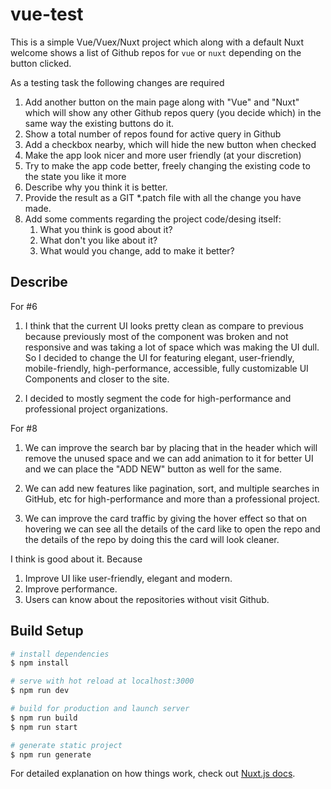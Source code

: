 # vue-test

This is a simple Vue/Vuex/Nuxt project which along with a default Nuxt welcome shows a list of Github repos for `vue` or `nuxt` depending on the button clicked.

As a testing task the following changes are required

 1. Add another button on the main page along with "Vue" and "Nuxt" which will show any other Github repos query (you decide which) in the same way the existing buttons do it.
 1. Show a total number of repos found for active query in Github
 1. Add a checkbox nearby, which will hide the new button when checked
 1. Make the app look nicer and more user friendly (at your discretion)
 1. Try to make the app code better, freely changing the existing code to the state you like it more
 1. Describe why you think it is better.
 1. Provide the result as a GIT *.patch file with all the change you have made.
 1. Add some comments regarding the project code/desing itself:
    1. What you think is good about it?
    1. What don't you like about it?
    1. What would you change, add to make it better?

## Describe
For #6
1. I think that the current UI looks pretty clean as compare to previous because previously most of the component was broken and not responsive and was taking a lot of space which was making the UI dull. So I decided to change the UI for featuring elegant, user-friendly, mobile-friendly, high-performance, accessible, fully customizable UI Components and closer to the site.

2. I decided to mostly segment the code for high-performance and professional project organizations.


For #8
1. We can improve the search bar by placing that in the header which will remove the unused space and we can add animation to it for better UI and we can place the "ADD NEW" button as well for the same.

2. We can add new features like pagination, sort, and multiple searches in GitHub, etc for high-performance and more than a professional project.

3. We can improve the card traffic by giving the hover effect so that on hovering we can see all the details of the card like to open the repo and the details of the repo by doing this the card will look cleaner.

I think is good about it. Because
1. Improve UI like user-friendly, elegant and modern.
2. Improve performance.
3. Users can know about the repositories without visit Github.


## Build Setup

```bash
# install dependencies
$ npm install

# serve with hot reload at localhost:3000
$ npm run dev

# build for production and launch server
$ npm run build
$ npm run start

# generate static project
$ npm run generate
```

For detailed explanation on how things work, check out [Nuxt.js docs](https://nuxtjs.org).
